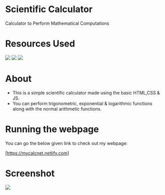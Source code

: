 # Scientific Calculator
Calculator to Perform Mathematical Computations

# Resources Used
![](https://img.shields.io/badge/html-5-blue.svg?style=for-the-badge&display=inline-block&logo=html5)
![](https://img.shields.io/badge/css-3-green.svg?style=for-the-badge&display=inline-block&logo=css3)
![](https://img.shields.io/badge/javascript-1.8.5-yellow.svg?style=for-the-badge&display=inline-block&logo=javascript)

# About
- This is a simple scientific calculator made using the basic HTML,CSS & JS.
- You can perform trigonometric, exponential & logarithmic functions along with the normal arithmetic functions.

# Running the webpage
You can go the below given link to check out my webpage:

[https://mycalcnet.netlify.com]

# Screenshot
![](./calc.png)

